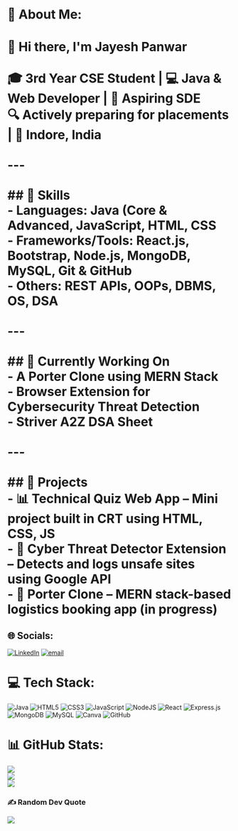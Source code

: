 # 💫 About Me:
# 👋 Hi there, I'm Jayesh Panwar<br><br>🎓 3rd Year CSE Student | 💻 Java & Web Developer | 🚀 Aspiring SDE  <br>🔍 Actively preparing for placements | 📍 Indore, India<br><br>---<br><br>## 🚀 Skills<br>- **Languages**: Java (Core & Advanced, JavaScript, HTML, CSS  <br>- **Frameworks/Tools**: React.js, Bootstrap, Node.js, MongoDB, MySQL, Git & GitHub  <br>- **Others**: REST APIs, OOPs, DBMS, OS, DSA<br><br>---<br><br>## 🧠 Currently Working On<br>- A Porter Clone using MERN Stack  <br>- Browser Extension for Cybersecurity Threat Detection  <br>- Striver A2Z DSA Sheet <br><br>---<br><br>## 💼 Projects<br>- 📊 **Technical Quiz Web App** – Mini project built in CRT using HTML, CSS, JS  <br>- 🚨 **Cyber Threat Detector Extension** – Detects and logs unsafe sites using Google API  <br>- 🚚 **Porter Clone** – MERN stack-based logistics booking app (in progress)  <br>


## 🌐 Socials:
[![LinkedIn](https://img.shields.io/badge/LinkedIn-%230077B5.svg?logo=linkedin&logoColor=white)](https://linkedin.com/in/jayesh-panwar) [![email](https://img.shields.io/badge/Email-D14836?logo=gmail&logoColor=white)](mailto:panwarjayesh2003@gmail.com) 

# 💻 Tech Stack:
![Java](https://img.shields.io/badge/java-%23ED8B00.svg?style=for-the-badge&logo=openjdk&logoColor=white) ![HTML5](https://img.shields.io/badge/html5-%23E34F26.svg?style=for-the-badge&logo=html5&logoColor=white) ![CSS3](https://img.shields.io/badge/css3-%231572B6.svg?style=for-the-badge&logo=css3&logoColor=white) ![JavaScript](https://img.shields.io/badge/javascript-%23323330.svg?style=for-the-badge&logo=javascript&logoColor=%23F7DF1E) ![NodeJS](https://img.shields.io/badge/node.js-6DA55F?style=for-the-badge&logo=node.js&logoColor=white) ![React](https://img.shields.io/badge/react-%2320232a.svg?style=for-the-badge&logo=react&logoColor=%2361DAFB) ![Express.js](https://img.shields.io/badge/express.js-%23404d59.svg?style=for-the-badge&logo=express&logoColor=%2361DAFB) ![MongoDB](https://img.shields.io/badge/MongoDB-%234ea94b.svg?style=for-the-badge&logo=mongodb&logoColor=white) ![MySQL](https://img.shields.io/badge/mysql-4479A1.svg?style=for-the-badge&logo=mysql&logoColor=white) ![Canva](https://img.shields.io/badge/Canva-%2300C4CC.svg?style=for-the-badge&logo=Canva&logoColor=white) ![GitHub](https://img.shields.io/badge/github-%23121011.svg?style=for-the-badge&logo=github&logoColor=white)
# 📊 GitHub Stats:
![](https://github-readme-stats.vercel.app/api?username=jayeshpanwar&theme=dark&hide_border=false&include_all_commits=false&count_private=false)<br/>
![](https://nirzak-streak-stats.vercel.app/?user=jayeshpanwar&theme=dark&hide_border=false)<br/>
![](https://github-readme-stats.vercel.app/api/top-langs/?username=jayeshpanwar&theme=dark&hide_border=false&include_all_commits=false&count_private=false&layout=compact)

### ✍️ Random Dev Quote
![](https://quotes-github-readme.vercel.app/api?type=horizontal&theme=tokyonight)

<!-- Proudly created with GPRM ( https://gprm.itsvg.in ) -->
